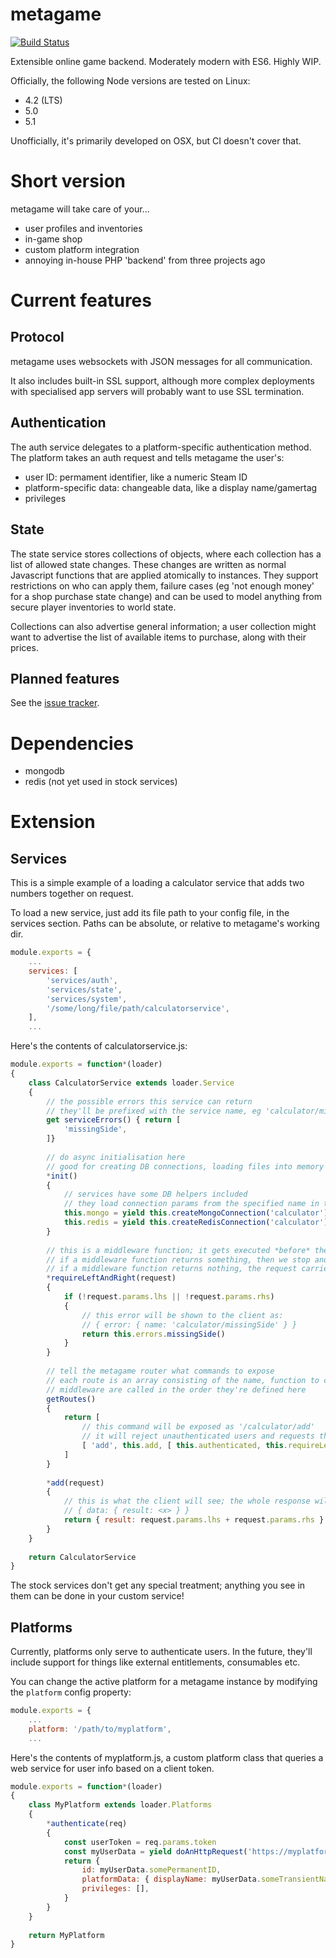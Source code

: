 # metagame
[![Build Status](https://travis-ci.org/returnString/metagame.svg?branch=master)](https://travis-ci.org/returnString/metagame)

Extensible online game backend. Moderately modern with ES6. Highly WIP.

Officially, the following Node versions are tested on Linux:
- 4.2 (LTS)
- 5.0
- 5.1

Unofficially, it's primarily developed on OSX, but CI doesn't cover that.

# Short version
metagame will take care of your...
- user profiles and inventories
- in-game shop
- custom platform integration
- annoying in-house PHP 'backend' from three projects ago

# Current features
## Protocol
metagame uses websockets with JSON messages for all communication.

It also includes built-in SSL support, although more complex deployments
with specialised app servers will probably want to use SSL termination.

## Authentication
The auth service delegates to a platform-specific authentication method.
The platform takes an auth request and tells metagame the user's:
- user ID: permament identifier, like a numeric Steam ID
- platform-specific data: changeable data, like a display name/gamertag
- privileges

## State
The state service stores collections of objects, where each collection has a list of allowed state changes.
These changes are written as normal Javascript functions that are applied atomically to instances.
They support restrictions on who can apply them, failure cases (eg 'not enough money' for a shop purchase state change)
and can be used to model anything from secure player inventories to world state.

Collections can also advertise general information; a user collection might want to advertise
the list of available items to purchase, along with their prices.

## Planned features
See the [issue tracker](https://github.com/returnString/metagame/labels/feature).

# Dependencies
- mongodb
- redis (not yet used in stock services)

# Extension

## Services
This is a simple example of a loading a calculator service that adds two numbers together on request.

To load a new service, just add its file path to your config file, in the services section.
Paths can be absolute, or relative to metagame's working dir.
```javascript
module.exports = {
	...
	services: [
		'services/auth',
		'services/state',
		'services/system',
		'/some/long/file/path/calculatorservice',
	],
	...
```

Here's the contents of calculatorservice.js:
```javascript
module.exports = function*(loader)
{
	class CalculatorService extends loader.Service
	{
		// the possible errors this service can return
		// they'll be prefixed with the service name, eg 'calculator/missingSide'
		get serviceErrors() { return [
			'missingSide',
		]}
		
		// do async initialisation here
		// good for creating DB connections, loading files into memory etc
		*init()
		{
			// services have some DB helpers included
			// they load connection params from the specified name in the 'redis' and 'mongo' config sections
			this.mongo = yield this.createMongoConnection('calculator')
			this.redis = yield this.createRedisConnection('calculator')
		}
		
		// this is a middleware function; it gets executed *before* the route itself
		// if a middleware function returns something, then we stop and send that data to the client
		// if a middleware function returns nothing, the request carries on as normal
		*requireLeftAndRight(request)
		{
			if (!request.params.lhs || !request.params.rhs)
			{
				// this error will be shown to the client as:
				// { error: { name: 'calculator/missingSide' } }
				return this.errors.missingSide()
			}
		}
		
		// tell the metagame router what commands to expose
		// each route is an array consisting of the name, function to call and any middleware to call before it
		// middleware are called in the order they're defined here
		getRoutes()
		{
			return [
				// this command will be exposed as '/calculator/add'
				// it will reject unauthenticated users and requests that don't contain lhs and rhs params
				[ 'add', this.add, [ this.authenticated, this.requireLeftAndRight ] ],	
			]	
		}
		
		*add(request)
		{
			// this is what the client will see; the whole response will look something like:
			// { data: { result: <x> } }
			return { result: request.params.lhs + request.params.rhs }
		}
	}
	
	return CalculatorService
}
```

The stock services don't get any special treatment; anything you see in them can be done in your custom service!

## Platforms
Currently, platforms only serve to authenticate users.
In the future, they'll include support for things like external entitlements, consumables etc.

You can change the active platform for a metagame instance by modifying the `platform` config property:

```javascript
module.exports = {
	...
	platform: '/path/to/myplatform',
	...
```

Here's the contents of myplatform.js, a custom platform class that queries a web service for user info based on a client token.
```javascript
module.exports = function*(loader)
{
	class MyPlatform extends loader.Platforms
	{
		*authenticate(req)
		{
			const userToken = req.params.token
			const myUserData = yield doAnHttpRequest('https://myplatform.com/userinfo?token=' + userToken)
			return {
				id: myUserData.somePermanentID,
				platformData: { displayName: myUserData.someTransientName },
				privileges: [],
			}
		}
	}
	
	return MyPlatform
}
```